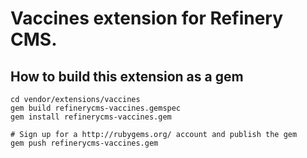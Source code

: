 # Vaccines extension for Refinery CMS.

## How to build this extension as a gem

    cd vendor/extensions/vaccines
    gem build refinerycms-vaccines.gemspec
    gem install refinerycms-vaccines.gem

    # Sign up for a http://rubygems.org/ account and publish the gem
    gem push refinerycms-vaccines.gem